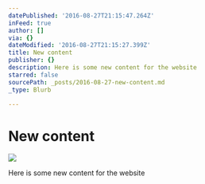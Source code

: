 ```yaml
---
datePublished: '2016-08-27T21:15:47.264Z'
inFeed: true
author: []
via: {}
dateModified: '2016-08-27T21:15:27.399Z'
title: New content
publisher: {}
description: Here is some new content for the website
starred: false
sourcePath: _posts/2016-08-27-new-content.md
_type: Blurb

---
```

# New content
![](https://the-grid-user-content.s3-us-west-2.amazonaws.com/8e18a69b-12ba-4227-a1d7-c7bd43e5fd24.png)

Here is some new content for the website